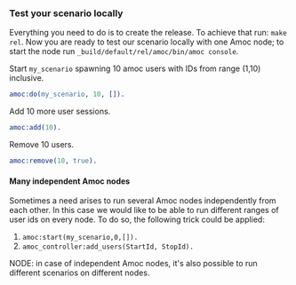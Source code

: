 ### Test your scenario locally

Everything you need to do is to create the release. To achieve that run:
`make rel`. Now you are ready to test our scenario locally with one Amoc node;
to start the node run `_build/default/rel/amoc/bin/amoc console`.

Start `my_scenario` spawning 10 amoc users with IDs from range (1,10) inclusive.
```erlang
amoc:do(my_scenario, 10, []).
```

Add 10 more user sessions.
```erlang
amoc:add(10).
```

Remove 10 users.
```erlang
amoc:remove(10, true).
```

#### Many independent Amoc nodes

Sometimes a need arises to run several Amoc nodes independently from each other.
In this case we would like to be able to run different ranges of user ids on every node.
To do so, the following trick could be applied:

1. `amoc:start(my_scenario,0,[]).`
2. `amoc_controller:add_users(StartId, StopId).`

NODE: in case of independent Amoc nodes, it's also possible to run different scenarios on different nodes.

